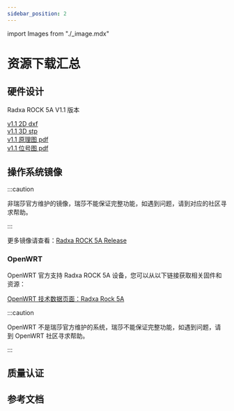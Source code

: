 ```yaml
---
sidebar_position: 2
---
```


import Images from "./\_image.mdx"

# 资源下载汇总

## 硬件设计

Radxa ROCK 5A V1.1 版本

[v1.1 2D dxf](https://dl.radxa.com/rock5/5a/docs/hw/radxa_rock5a_X1.11_2D.dxf)  
[v1.1 3D stp](https://dl.radxa.com/rock5/5a/docs/hw/rock_5a_3d_pcba.rar)  
[v1.1 原理图 pdf](https://dl.radxa.com/rock5/5a/docs/hw/radxa_rock5a_V1.1_sch.pdf)  
[v1.1 位号图 pdf](https://dl.radxa.com/rock5/5a/docs/hw/radxa_rock5a_V1.1_smd.pdf)

## 操作系统镜像

<Images loader={false} system_img={true} spi_img={false} miniloader={true} dietpi={true} />

:::caution

非瑞莎官方维护的镜像，瑞莎不能保证完整功能，如遇到问题，请到对应的社区寻求帮助。

:::

更多镜像请查看：[Radxa ROCK 5A Release](https://github.com/radxa-build/rock-5a/releases)

### OpenWRT

OpenWRT 官方支持 Radxa ROCK 5A 设备，您可以从以下链接获取相关固件和资源：

[OpenWRT 技术数据页面：Radxa Rock 5A](https://openwrt.org/toh/hwdata/radxa/radxa_rock_5a)

:::caution

OpenWRT 不是瑞莎官方维护的系统，瑞莎不能保证完整功能，如遇到问题，请到 OpenWRT 社区寻求帮助。

:::

## 质量认证

## 参考文档
